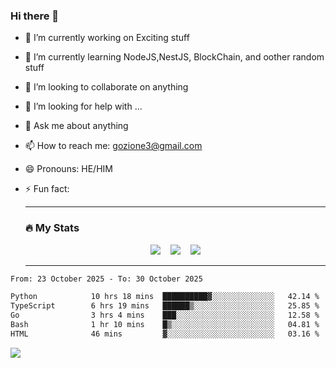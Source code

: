 ### Hi there 👋

<!--
**charlieScript/charlieScript** is a ✨ _special_ ✨ repository because its `README.md` (this file) appears on your GitHub profile.

Here are some ideas to get you started: -->

- 🔭 I’m currently working on Exciting stuff
- 🌱 I’m currently learning NodeJS,NestJS, BlockChain, and oother random stuff
- 👯 I’m looking to collaborate on anything
- 🤔 I’m looking for help with ...
- 💬 Ask me about anything
- 📫 How to reach me: gozione3@gmail.com
- 😄 Pronouns: HE/HIM
- ⚡ Fun fact:


  ---

  ### :fire: My Stats

  <div id="stats" align="center">
  <img src="http://github-readme-streak-stats.herokuapp.com?user=charlieScript&theme=dark&date_format=M%20j%5B%2C%20Y%5D" />&nbsp;&nbsp;&nbsp;
  <img src="https://github-readme-stats.vercel.app/api/top-langs/?username=charlieScript&layout=compact&theme=vision-friendly-dark"/>&nbsp;&nbsp;&nbsp;
  <img src="https://github-readme-stats.vercel.app/api?username=charlieScript&show_icons=true&theme=radical"/>
  </div>

  ---



<!--START_SECTION:waka-->

```txt
From: 23 October 2025 - To: 30 October 2025

Python            10 hrs 18 mins  ██████████▓░░░░░░░░░░░░░░   42.14 %
TypeScript        6 hrs 19 mins   ██████▒░░░░░░░░░░░░░░░░░░   25.85 %
Go                3 hrs 4 mins    ███░░░░░░░░░░░░░░░░░░░░░░   12.58 %
Bash              1 hr 10 mins    █▒░░░░░░░░░░░░░░░░░░░░░░░   04.81 %
HTML              46 mins         ▓░░░░░░░░░░░░░░░░░░░░░░░░   03.16 %
```

<!--END_SECTION:waka-->
![](https://komarev.com/ghpvc/?username=charlieScript)
